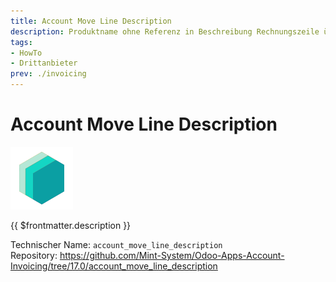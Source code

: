 ```yaml
---
title: Account Move Line Description
description: Produktname ohne Referenz in Beschreibung Rechnungszeile übertragen.
tags:
- HowTo
- Drittanbieter
prev: ./invoicing
---
```

# Account Move Line Description

![icon_oms_box](attachments/icons_odoo_mint_system.png)

{{ $frontmatter.description }}

Technischer Name: `account_move_line_description`\
Repository: <https://github.com/Mint-System/Odoo-Apps-Account-Invoicing/tree/17.0/account_move_line_description>
